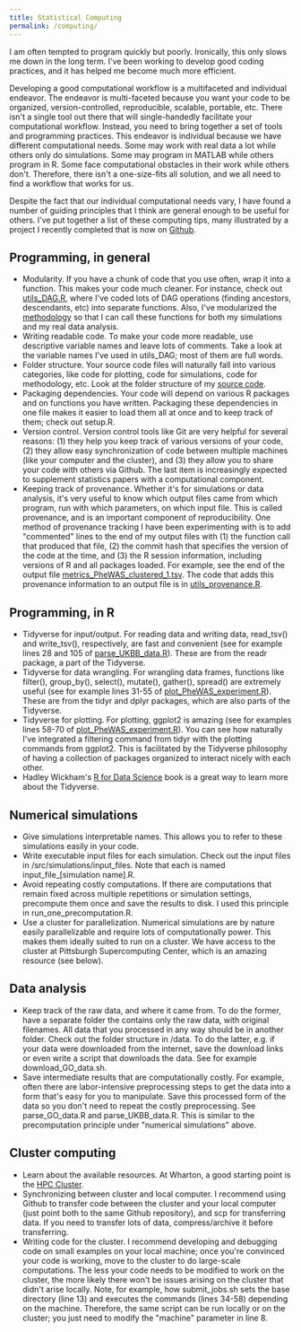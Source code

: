 ```yaml
---
title: Statistical Computing
permalink: /computing/ 
---
```


I am often tempted to program quickly but poorly. Ironically, this only slows me down in the long term. I've been working to develop good coding practices, and it has helped me become much more efficient.

Developing a good computational workflow is a multifaceted and individual endeavor. The endeavor is multi-faceted because you want your code to be organized, version-controlled, reproducible, scalable, portable, etc. There isn't a single tool out there that will single-handedly facilitate your computational workflow. Instead, you need to bring together a set of tools and programming practices. This endeavor is individual because we have different computational needs. Some may work with real data a lot while others only do simulations. Some may program in MATLAB while others program in R. Some face computational obstacles in their work while others don't. Therefore, there isn't a one-size-fits all solution, and we all need to find a workflow that works for us.

Despite the fact that our individual computational needs vary, I have found a number of guiding principles that I think are general enough to be useful for others. I've put together a list of these computing tips, many illustrated by a project I recently completed that is now on [Github](https://github.com/ekatsevi/Focused-BH). 


Programming, in general
------

- Modularity. If you have a chunk of code that you use often, wrap it into a function. This makes your code much cleaner. For instance, check out [utils_DAG.R](https://github.com/ekatsevi/Focused-BH/blob/master/src/methodology/utils_DAG.R), where I've coded lots of DAG operations (finding ancestors, descendants, etc) into separate functions. Also, I've modularized the [methodology](https://github.com/ekatsevi/Focused-BH/tree/master/src/methodology) so that I can call these functions for both my simulations and my real data analysis.
- Writing readable code. To make your code more readable, use descriptive variable names and leave lots of comments. Take a look at the variable names I've used in utils_DAG; most of them are full words.
- Folder structure. Your source code files will naturally fall into various categories, like code for plotting, code for simulations, code for methodology, etc. Look at the folder structure of my [source code](https://github.com/ekatsevi/Focused-BH/tree/master/src).
- Packaging dependencies. Your code will depend on various R packages and on functions you have written. Packaging these dependencies in one file makes it easier to load them all at once and to keep track of them; check out setup.R.
- Version control. Version control tools like Git are very helpful for several reasons: (1) they help you keep track of various versions of your code, (2) they allow easy synchronization of code between multiple machines (like your computer and the cluster), and (3) they allow you to share your code with others via Github. The last item is increasingly expected to supplement statistics papers with a computational component.
- Keeping track of provenance. Whether it's for simulations or data analysis, it's very useful to know which output files came from which program, run with which parameters, on which input file. This is called provenance, and is an important component of reproducibility. One method of provenance tracking I have been experimenting with is to add "commented" lines to the end of my output files with (1) the function call that produced that file, (2) the commit hash that specifies the version of the code at the time, and (3) the R session information, including versions of R and all packages loaded. For example, see the end of the output file [metrics_PheWAS_clustered_1.tsv](https://github.com/ekatsevi/Focused-BH/blob/master/results/PheWAS_clustered/metrics_PheWAS_clustered_1.tsv). The code that adds this provenance information to an output file is in [utils_provenance.R](https://github.com/ekatsevi/Focused-BH/blob/master/src/utils/utils_provenance.R).

Programming, in R
------
- Tidyverse for input/output. For reading data and writing data, read_tsv() and write_tsv(), respectively, are fast and convenient (see for example lines 28 and 105 of [parse_UKBB_data.R](https://github.com/ekatsevi/Focused-BH/blob/master/src/data_analysis/parse_UKBB_data.R)). These are from the readr package, a part of the Tidyverse.
- Tidyverse for data wrangling. For wrangling data frames, functions like filter(), group_by(), select(), mutate(), gather(), spread() are extremely useful (see for example lines 31-55 of [plot_PheWAS_experiment.R](https://github.com/ekatsevi/Focused-BH/blob/master/src/plotting/plot_PheWAS_experiment.R)). These are from the tidyr and dplyr packages, which are also parts of the Tidyverse.
- Tidyverse for plotting. For plotting, ggplot2 is amazing (see for examples lines 58-70 of [plot_PheWAS_experiment.R](https://github.com/ekatsevi/Focused-BH/blob/master/src/plotting/plot_PheWAS_experiment.R)). You can see how naturally I've integrated a filtering command from tidyr with the plotting commands from ggplot2. This is facilitated by the Tidyverse philosophy of having a collection of packages organized to interact nicely with each other.
- Hadley Wickham's [R for Data Science](https://r4ds.had.co.nz/) book is a great way to learn more about the Tidyverse.

Numerical simulations
------
- Give simulations interpretable names. This allows you to refer to these simulations easily in your code.
- Write executable input files for each simulation. Check out the input files in /src/simulations/input_files. Note that each is named input_file_[simulation name].R.
- Avoid repeating costly computations. If there are computations that remain fixed across multiple repetitions or simulation settings, precompute them once and save the results to disk. I used this principle in run_one_precomputation.R.
- Use a cluster for parallelization. Numerical simulations are by nature easily parallelizable and require lots of computationally power. This makes them ideally suited to run on a cluster. We have access to the cluster at Pittsburgh Supercomputing Center, which is an amazing resource (see below).

Data analysis
------

- Keep track of the raw data, and where it came from. To do the former, have a separate folder the contains only the raw data, with original filenames. All data that you processed in any way should be in another folder. Check out the folder structure in /data. To do the latter, e.g. if your data were downloaded from the internet, save the download links or even write a script that downloads the data. See for example download_GO_data.sh.
- Save intermediate results that are computationally costly. For example, often there are labor-intensive preprocessing steps to get the data into a form that's easy for you to manipulate. Save this processed form of the data so you don't need to repeat the costly preprocessing. See parse_GO_data.R and parse_UKBB_data.R. This is similar to the precomputation principle under "numerical simulations" above.

Cluster computing
------

- Learn about the available resources. At Wharton, a good starting point is the [HPC Cluster](https://research-it.wharton.upenn.edu/documentation/).
- Synchronizing between cluster and local computer. I recommend using Github to transfer code between the cluster and your local computer (just point both to the same Github repository), and scp for transferring data. If you need to transfer lots of data, compress/archive it before transferring.
- Writing code for the cluster. I recommend developing and debugging code on small examples on your local machine; once you're convinced your code is working, move to the cluster to do large-scale computations. The less your code needs to be modified to work on the cluster, the more likely there won't be issues arising on the cluster that didn't arise locally. Note, for example, how submit_jobs.sh sets the base directory (line 13) and executes the commands (lines 34-58) depending on the machine. Therefore, the same script can be run locally or on the cluster; you just need to modify the "machine" parameter in line 8.

